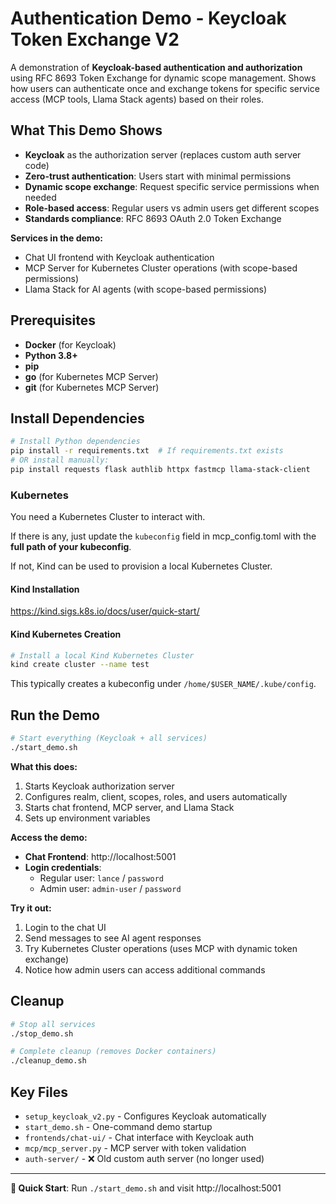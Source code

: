 # Authentication Demo - Keycloak Token Exchange V2

A demonstration of **Keycloak-based authentication and authorization** using RFC 8693 Token Exchange for dynamic scope management. Shows how users can authenticate once and exchange tokens for specific service access (MCP tools, Llama Stack agents) based on their roles.

## What This Demo Shows

- **Keycloak** as the authorization server (replaces custom auth server code)
- **Zero-trust authentication**: Users start with minimal permissions
- **Dynamic scope exchange**: Request specific service permissions when needed
- **Role-based access**: Regular users vs admin users get different scopes
- **Standards compliance**: RFC 8693 OAuth 2.0 Token Exchange

**Services in the demo:**
- Chat UI frontend with Keycloak authentication
- MCP Server for Kubernetes Cluster operations (with scope-based permissions)
- Llama Stack for AI agents (with scope-based permissions)

## Prerequisites

- **Docker** (for Keycloak)
- **Python 3.8+**
- **pip**
- **go** (for Kubernetes MCP Server)
- **git** (for Kubernetes MCP Server)

## Install Dependencies

```bash
# Install Python dependencies
pip install -r requirements.txt  # If requirements.txt exists
# OR install manually:
pip install requests flask authlib httpx fastmcp llama-stack-client
```

### Kubernetes
You need a Kubernetes Cluster to interact with.

If there is any, just update the `kubeconfig` field in mcp_config.toml with the **full path of your kubeconfig**.

If not, Kind can be used to provision a local Kubernetes Cluster.

#### Kind Installation

https://kind.sigs.k8s.io/docs/user/quick-start/

#### Kind Kubernetes Creation

```bash
# Install a local Kind Kubernetes Cluster
kind create cluster --name test
```

This typically creates a kubeconfig under `/home/$USER_NAME/.kube/config`.

## Run the Demo

```bash
# Start everything (Keycloak + all services)
./start_demo.sh
```

**What this does:**
1. Starts Keycloak authorization server
2. Configures realm, client, scopes, roles, and users automatically  
3. Starts chat frontend, MCP server, and Llama Stack
4. Sets up environment variables

**Access the demo:**
- **Chat Frontend**: http://localhost:5001
- **Login credentials**: 
  - Regular user: `lance` / `password`
  - Admin user: `admin-user` / `password`

**Try it out:**
1. Login to the chat UI
2. Send messages to see AI agent responses
3. Try Kubernetes Cluster operations (uses MCP with dynamic token exchange)
4. Notice how admin users can access additional commands

## Cleanup

```bash
# Stop all services
./stop_demo.sh

# Complete cleanup (removes Docker containers)
./cleanup_demo.sh
```

## Key Files

- `setup_keycloak_v2.py` - Configures Keycloak automatically
- `start_demo.sh` - One-command demo startup
- `frontends/chat-ui/` - Chat interface with Keycloak auth
- `mcp/mcp_server.py` - MCP server with token validation
- `auth-server/` - ❌ Old custom auth server (no longer used)

---

**🎯 Quick Start**: Run `./start_demo.sh` and visit http://localhost:5001 

